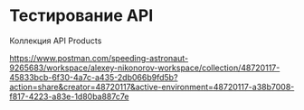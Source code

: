 # Тестирование API


Коллекция API Products

https://www.postman.com/speeding-astronaut-9265683/workspace/alexey-nikonorov-workspace/collection/48720117-45833bcb-6f30-4a7c-a435-2db066b9fd5b?action=share&creator=48720117&active-environment=48720117-a38b7008-f817-4223-a83e-1d80ba887c7e
